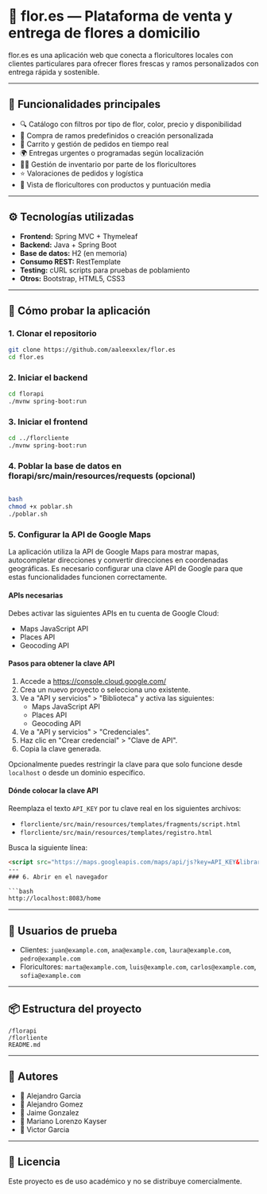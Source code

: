 
# 🌸 flor.es — Plataforma de venta y entrega de flores a domicilio

flor.es es una aplicación web que conecta a floricultores locales con clientes particulares para ofrecer flores frescas y ramos personalizados con entrega rápida y sostenible.

---

## 🚀 Funcionalidades principales

- 🔍 Catálogo con filtros por tipo de flor, color, precio y disponibilidad
- 💐 Compra de ramos predefinidos o creación personalizada
- 🛒 Carrito y gestión de pedidos en tiempo real
- 🌍 Entregas urgentes o programadas según localización
- 🧑‍🌾 Gestión de inventario por parte de los floricultores
- ⭐ Valoraciones de pedidos y logística
- 🧾 Vista de floricultores con productos y puntuación media

---

## ⚙️ Tecnologías utilizadas

- **Frontend:** Spring MVC + Thymeleaf
- **Backend:** Java + Spring Boot
- **Base de datos:** H2 (en memoria)
- **Consumo REST:** RestTemplate
- **Testing:** cURL scripts para pruebas de poblamiento
- **Otros:** Bootstrap, HTML5, CSS3

---

## 🧪 Cómo probar la aplicación

### 1. Clonar el repositorio

```bash
git clone https://github.com/aaleexxlex/flor.es
cd flor.es
```

### 2. Iniciar el backend

```bash
cd florapi
./mvnw spring-boot:run
```

### 3. Iniciar el frontend

```bash
cd ../florcliente
./mvnw spring-boot:run
```

### 4. Poblar la base de datos en florapi/src/main/resources/requests (opcional)

```bash

bash
chmod +x poblar.sh
./poblar.sh
```
### 5. Configurar la API de Google Maps

La aplicación utiliza la API de Google Maps para mostrar mapas, autocompletar direcciones y convertir direcciones en coordenadas geográficas. Es necesario configurar una clave API de Google para que estas funcionalidades funcionen correctamente.

#### APIs necesarias

Debes activar las siguientes APIs en tu cuenta de Google Cloud:

- Maps JavaScript API
- Places API
- Geocoding API

#### Pasos para obtener la clave API

1. Accede a https://console.cloud.google.com/
2. Crea un nuevo proyecto o selecciona uno existente.
3. Ve a "API y servicios" > "Biblioteca" y activa las siguientes:
   - Maps JavaScript API
   - Places API
   - Geocoding API
4. Ve a "API y servicios" > "Credenciales".
5. Haz clic en "Crear credencial" > "Clave de API".
6. Copia la clave generada.

Opcionalmente puedes restringir la clave para que solo funcione desde `localhost` o desde un dominio específico.

#### Dónde colocar la clave API

Reemplaza el texto `API_KEY` por tu clave real en los siguientes archivos:

- `florcliente/src/main/resources/templates/fragments/script.html`
- `florcliente/src/main/resources/templates/registro.html`

Busca la siguiente línea:

```html
<script src="https://maps.googleapis.com/maps/api/js?key=API_KEY&libraries=places"></script>
---
### 6. Abrir en el navegador

```bash
http://localhost:8083/home
```

---

## 🔑 Usuarios de prueba

- Clientes: `juan@example.com`, `ana@example.com`, `laura@example.com`, `pedro@example.com`
- Floricultores: `marta@example.com`, `luis@example.com`, `carlos@example.com`, `sofia@example.com`

---

## 📦 Estructura del proyecto

```
/florapi
/florliente
README.md
```

---

## 🧠 Autores

- 👤 Alejandro Garcia
- 👤 Alejandro Gomez
- 👤 Jaime Gonzalez
- 👤 Mariano Lorenzo Kayser
- 👤 Victor Garcia

---

## 📄 Licencia

Este proyecto es de uso académico y no se distribuye comercialmente.
